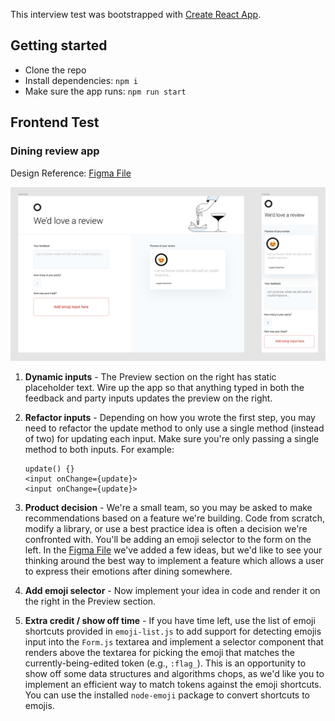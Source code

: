 This interview test was bootstrapped with [Create React App](https://github.com/facebook/create-react-app).

## Getting started

- Clone the repo
- Install dependencies: `npm i`
- Make sure the app runs: `npm run start`

## Frontend Test

### Dining review app

Design Reference: [Figma File](https://www.figma.com/design/yE81gOKvGkiFChMN9cCvhr/Review-page-interview-design?node-id=0-1&t=GrVqLg5fAhtn35CH-1)

![Dining App](/app.png)

1. **Dynamic inputs** - The Preview section on the right has static placeholder text. Wire up the app so that anything typed in both the feedback and party inputs updates the preview on the right.
2. **Refactor inputs** - Depending on how you wrote the first step, you may need to refactor the update method to only use a single method (instead of two) for updating each input. Make sure you're only passing a single method to both inputs. For example:
   ```
   update() {}
   <input onChange={update}>
   <input onChange={update}>
   ```
3. **Product decision** - We're a small team, so you may be asked to make recommendations based on a feature we're building. Code from scratch, modify a library, or use a best practice idea is often a decision we're confronted with. You'll be adding an emoji selector to the form on the left. In the [Figma File](https://www.figma.com/design/yE81gOKvGkiFChMN9cCvhr/Review-page-interview-design?node-id=0-1&t=GrVqLg5fAhtn35CH-1) we've added a few ideas, but we'd like to see your thinking around the best way to implement a feature which allows a user to express their emotions after dining somewhere.

4. **Add emoji selector** - Now implement your idea in code and render it on the right in the Preview section.
5. **Extra credit / show off time** - If you have time left, use the list of emoji shortcuts provided in `emoji-list.js` to add support for detecting emojis input into the `Form.js` textarea and implement a selector component that renders above the textarea for picking the emoji that matches the currently-being-edited token (e.g., `:flag_`). This is an opportunity to show off some data structures and algorithms chops, as we'd like you to implement an efficient way to match tokens against the emoji shortcuts. You can use the installed `node-emoji` package to convert shortcuts to emojis.
